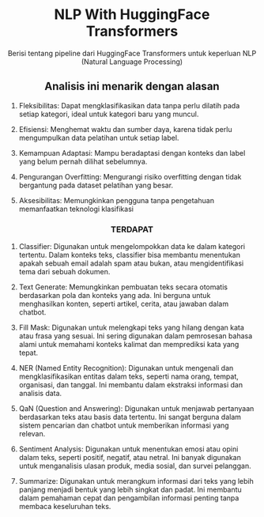 <h1 align="center"> NLP With HuggingFace Transformers </h1>
<p align="center"> Berisi tentang pipeline dari HuggingFace Transformers untuk keperluan NLP (Natural Language Processing)</p>

<div align="center">

</div>

<h2 align="center"> Analisis ini menarik dengan alasan</h2> 


1. Fleksibilitas: Dapat mengklasifikasikan data tanpa perlu dilatih pada setiap kategori, ideal untuk kategori baru yang muncul.

2. Efisiensi: Menghemat waktu dan sumber daya, karena tidak perlu mengumpulkan data pelatihan untuk setiap label.

3. Kemampuan Adaptasi: Mampu beradaptasi dengan konteks dan label yang belum pernah dilihat sebelumnya.

4. Pengurangan Overfitting: Mengurangi risiko overfitting dengan tidak bergantung pada dataset pelatihan yang besar.

5. Aksesibilitas: Memungkinkan pengguna tanpa pengetahuan memanfaatkan teknologi klasifikasi

<h3 align="center"> TERDAPAT</h3> 

1. Classifier: Digunakan untuk mengelompokkan data ke dalam kategori tertentu. Dalam konteks teks, classifier bisa membantu menentukan apakah sebuah email adalah spam atau bukan, atau mengidentifikasi tema dari sebuah dokumen.

2. Text Generate: Memungkinkan pembuatan teks secara otomatis berdasarkan pola dan konteks yang ada. Ini berguna untuk menghasilkan konten, seperti artikel, cerita, atau jawaban dalam chatbot.

3. Fill Mask: Digunakan untuk melengkapi teks yang hilang dengan kata atau frasa yang sesuai. Ini sering digunakan dalam pemrosesan bahasa alami untuk memahami konteks kalimat dan memprediksi kata yang tepat.

4. NER (Named Entity Recognition): Digunakan untuk mengenali dan mengklasifikasikan entitas dalam teks, seperti nama orang, tempat, organisasi, dan tanggal. Ini membantu dalam ekstraksi informasi dan analisis data.

5. QaN (Question and Answering): Digunakan untuk menjawab pertanyaan berdasarkan teks atau basis data tertentu. Ini sangat berguna dalam sistem pencarian dan chatbot untuk memberikan informasi yang relevan.

6. Sentiment Analysis: Digunakan untuk menentukan emosi atau opini dalam teks, seperti positif, negatif, atau netral. Ini banyak digunakan untuk menganalisis ulasan produk, media sosial, dan survei pelanggan.

7. Summarize: Digunakan untuk merangkum informasi dari teks yang lebih panjang menjadi bentuk yang lebih singkat dan padat. Ini membantu dalam pemahaman cepat dan pengambilan informasi penting tanpa membaca keseluruhan teks.
